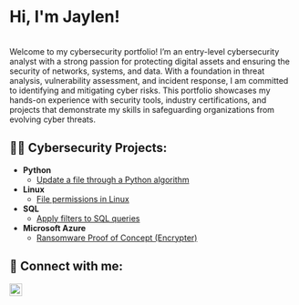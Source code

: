 <h1>Hi, I'm Jaylen!</h1>
<br/>Welcome to my cybersecurity portfolio! I’m an entry-level cybersecurity analyst with a strong passion for protecting digital assets and ensuring the security of networks, systems, and data. With a foundation in threat analysis, vulnerability assessment, and incident response, I am committed to identifying and mitigating cyber risks. This portfolio showcases my hands-on experience with security tools, industry certifications, and projects that demonstrate my skills in safeguarding organizations from evolving cyber threats.<br>
<h2>👨‍💻 Cybersecurity Projects:</h2>

- <b>Python</b>
  - [Update a file through a Python algorithm](https://github.com/jaylenfalcon/ActiveDirectoryLab/tree/main)
- <b>Linux</b>
  - [File permissions in Linux](https://github.com/jaylenfalcon/FilePermissionLinux)
- <b>SQL</b>
  - [Apply filters to SQL queries](https://github.com/joshmadakor1/Sentinel-Lab)
- <b>Microsoft Azure</b>
  - [Ransomware Proof of Concept (Encrypter)](https://github.com/joshmadakor1/EncrypterPOC)

<h2> 🤳 Connect with me:</h2>

[<img align="left" alt="JoshMadakor | LinkedIn" width="22px" src="https://cdn.jsdelivr.net/npm/simple-icons@v3/icons/linkedin.svg" />][linkedin]

[linkedin]: https://linkedin.com/in/jaylenfalcon

<!--
**joshmadakor1/joshmadakor1** is a ✨ _special_ ✨ repository because its `README.md` (this file) appears on your GitHub profile.

Here are some ideas to get you started:

- 🔭 I’m currently working on ...
- 🌱 I’m currently learning ...
- 👯 I’m looking to collaborate on ...
- 🤔 I’m looking for help with ...
- 💬 Ask me about ...
- 📫 How to reach me: ...
- 😄 Pronouns: ...
- ⚡ Fun fact: ...
-->
